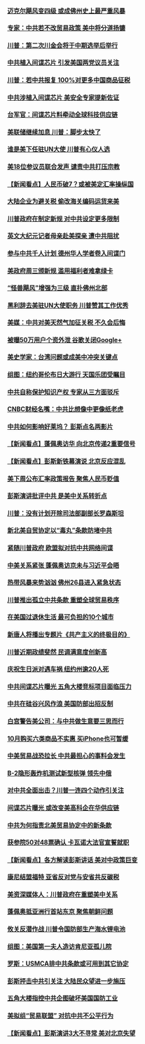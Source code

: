 #### [迈克尔飓风变四级 或成佛州史上最严重风暴](../pages/nsc412/n10774142.md?t=10101232) 

#### [专家：中共若不改贸易政策 美中将分道扬镳](../pages/nsc412/n10773996.md?t=10101232) 

#### [川普：第二次川金会将于中期选举后举行](../pages/nsc412/n10773708.md?t=10101232) 

#### [中共植入间谍芯片 引发美国两党议员关注](../pages/nsc412/n10773424.md?t=10101232) 

#### [川普：若中共报复 100%对更多中国商品征税](../pages/nsc412/n10773067.md?t=10101232) 

#### [中共涉植入间谍芯片 美安全专家提新佐证](../pages/nsc412/n10773174.md?t=10101232) 

#### [台军官：间谍芯片料牵动全球科技供应链](../pages/nsc412/n10772822.md?t=10101232) 

#### [美联储继续加息 川普：脚步太快了](../pages/nsc412/n10773095.md?t=10101232) 

#### [谁是美下任驻UN大使 川普有心仪人选](../pages/nsc412/n10772974.md?t=10101232) 

#### [美18位参议员联合发声 谴责中共打压宗教](../pages/nsc412/n10767290.md?t=10101232) 

#### [【新闻看点】人民币破7？或被美定汇率操纵国](../pages/nsc412/n10772384.md?t=10101232) 

#### [大陆企业为避关税 偷改海关编码运货来美](../pages/nsc412/n10772734.md?t=10101232) 

#### [川普政府在制定新规 对中共设定更多限制](../pages/nsc412/n10772785.md?t=10101232) 

#### [英文大纪元记者母亲赴美探亲 遭中共阻扰](../pages/nsc412/n10772575.md?t=10101232) 

#### [参与中共千人计划 德州华人学者卷入间谍门](../pages/nsc412/n10772595.md?t=10101232) 

#### [美政府周三颁新规 滥用福利者难拿绿卡](../pages/nsc412/n10772436.md?t=10101232) 

#### [“怪兽飓风”增强为三级 直扑佛州北部](../pages/nsc412/n10772352.md?t=10101232) 

#### [黑利辞去美驻UN大使职务 川普赞其工作优秀](../pages/nsc412/n10772371.md?t=10101232) 

#### [美媒：中共对美天然气加征关税 不久会后悔](../pages/nsc412/n10771687.md?t=10101232) 

#### [被曝50万用户个资外泄 谷歌关闭Google+](../pages/nsc412/n10770839.md?t=10101232) 

#### [美史学家：台湾问题或成美中冲突关键点](../pages/nsc412/n10771318.md?t=10101232) 

#### [组图：纽约哥伦布日大游行 天国乐团受瞩目](../pages/nsc412/n10770597.md?t=10101232) 

#### [中共自称保护知识产权 专家从三方面驳斥](../pages/nsc412/n10770284.md?t=10101232) 

#### [CNBC财经名嘴：中共比想像中更像纸老虎](../pages/nsc412/n10770794.md?t=10101232) 

#### [中共如何影响好莱坞？ 彭斯点名两影片](../pages/nsc412/n10751048.md?t=10101232) 

#### [【新闻看点】蓬佩奥访华 向北京传递2重要信号](../pages/nsc412/n10770311.md?t=10101232) 

#### [【新闻看点】彭斯新铁幕演说 北京反应混乱](../pages/nsc412/n10770106.md?t=10101232) 

#### [美下周公布汇率政策报告 聚焦人民币贬值](../pages/nsc412/n10770338.md?t=10101232) 

#### [彭斯演讲批评中共 是美中关系转折点](../pages/nsc412/n10770135.md?t=10101232) 

#### [川普：没有计划开除司法部副部长罗森斯坦](../pages/nsc412/n10770158.md?t=10101232) 

#### [新北美自贸协定以“毒丸”条款防堵中共](../pages/nsc412/n10770165.md?t=10101232) 

#### [紧随川普政府 欧盟拟对抗中共网络间谍](../pages/nsc412/n10770155.md?t=10101232) 

#### [中美关系紧张 蓬佩奥访京未与习近平会晤](../pages/nsc412/n10770076.md?t=10101232) 

#### [热带风暴来势汹汹 佛州26县进入紧急状态](../pages/nsc412/n10769706.md?t=10101232) 

#### [川普推出孤立中共条款 重塑全球贸易秩序](../pages/nsc412/n10767738.md?t=10101232) 

#### [在美国过退休生活 最可负担的10个城市](../pages/nsc412/n10765527.md?t=10101232) 

#### [新唐人将播出专题片《共产主义的终极目的》](../pages/nsc412/n10767004.md?t=10101232) 

#### [川普近期政绩斐然 民调满意度创新高](../pages/nsc412/n10767124.md?t=10101232) 

#### [庆祝生日派对遇车祸 纽约州逾20人死](../pages/nsc412/n10767006.md?t=10101232) 

#### [中共间谍芯片曝光 五角大楼竞标项目面临压力](../pages/nsc412/n10767062.md?t=10101232) 

#### [中共在硅谷兴风作浪 美国防部出招反制](../pages/nsc412/n10766985.md?t=10101232) 

#### [白宫警告美公司：与中共做生意要三思而行](../pages/nsc412/n10766026.md?t=10101232) 

#### [10月购买六类商品不实惠 买iPhone也可暂缓](../pages/nsc412/n10764637.md?t=10101232) 

#### [中美贸易战恐拉长 中共最担心的事料会发生](../pages/nsc412/n10765864.md?t=10101232) 

#### [B-2隐形轰炸机测试新型核弹 领先中俄](../pages/nsc412/n10764610.md?t=10101232) 

#### [对中共全面出击？川普一连四个动作引关注](../pages/nsc412/n10765620.md?t=10101232) 

#### [间谍芯片曝光 或改变美高科企在华供应链](../pages/nsc412/n10765631.md?t=10101232) 

#### [中共为何指责北美贸易协定中的新条款](../pages/nsc412/n10764045.md?t=10101232) 

#### [获参院50对48票确认 卡瓦诺大法官宣誓就职](../pages/nsc412/n10765530.md?t=10101232) 

#### [【新闻看点】各方解读彭斯讲话 美对中政策巨变](../pages/nsc412/n10765366.md?t=10101232) 

#### [康尼结盟福特 亚省反对党与安省共反碳税](../pages/nsc412/n10765623.md?t=10101232) 

#### [美资深媒体人：川普政府在重塑美中关系](../pages/nsc412/n10764264.md?t=10101232) 

#### [蓬佩奥抵亚洲行首站东京 聚焦朝鲜问题](../pages/nsc412/n10765171.md?t=10101232) 

#### [攸关反潜作战 川普令国防部生产海水锂电池](../pages/nsc412/n10765089.md?t=10101232) 

#### [组图：美国第一夫人造访肯尼亚孤儿院](../pages/nsc412/n10764950.md?t=10101232) 

#### [罗斯：USMCA排中共条款或可用到其它协定](../pages/nsc412/n10764388.md?t=10101232) 

#### [彭斯抨击中共引关注 大陆民众望进一步施压](../pages/nsc412/n10764345.md?t=10101232) 

#### [五角大楼指控中共企图破坏美国国防工业](../pages/nsc412/n10763942.md?t=10101232) 

#### [美拟组“贸易联盟” 对抗中共不公平行为](../pages/nsc412/n10764268.md?t=10101232) 

#### [【新闻看点】彭斯演讲3大不寻常 美对北京失望](../pages/nsc412/n10764060.md?t=10101232) 

